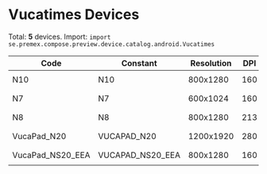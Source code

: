 # Vucatimes Devices

Total: **5** devices. Import: `import se.premex.compose.preview.device.catalog.android.Vucatimes`

| Code | Constant | Resolution | DPI | Compose Spec | Preview Usage |
|------|----------|------------|-----|-------------|---------------|
| N10 | N10 | 800x1280 | 160 | `spec:width=800px,height=1280px,dpi=160` | `@Preview(device = Vucatimes.N10)` |
| N7 | N7 | 600x1024 | 160 | `spec:width=600px,height=1024px,dpi=160` | `@Preview(device = Vucatimes.N7)` |
| N8 | N8 | 800x1280 | 213 | `spec:width=800px,height=1280px,dpi=213` | `@Preview(device = Vucatimes.N8)` |
| VucaPad_N20 | VUCAPAD_N20 | 1200x1920 | 280 | `spec:width=1200px,height=1920px,dpi=280` | `@Preview(device = Vucatimes.VUCAPAD_N20)` |
| VucaPad_NS20_EEA | VUCAPAD_NS20_EEA | 800x1280 | 160 | `spec:width=800px,height=1280px,dpi=160` | `@Preview(device = Vucatimes.VUCAPAD_NS20_EEA)` |

<!-- Generated automatically. Do not edit manually. -->
